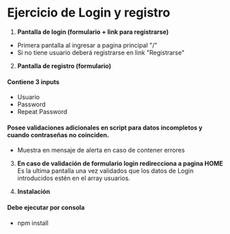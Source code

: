 # Ejercicio de Login y registro

1. **Pantalla de login (formulario + link para registrarse)**
* Primera pantalla al ingresar a pagina principal "/"
* Si no tiene usuario deberá registrarse en link "Registrarse"

2. **Pantalla de registro (formulario)**
#### Contiene 3 inputs
* Usuario
* Password
* Repeat Password

#### Posee validaciones adicionales en script para datos incompletos y cuando contraseñas no coinciden.
* Muestra en mensaje de alerta en caso de contener errores

3. **En caso de validación de formulario login redirecciona a pagina HOME**
Es la ultima pantalla una vez validados que los datos de Login introducidos estén en el array usuarios.

4. **Instalación**
#### Debe ejecutar por consola
* npm install

